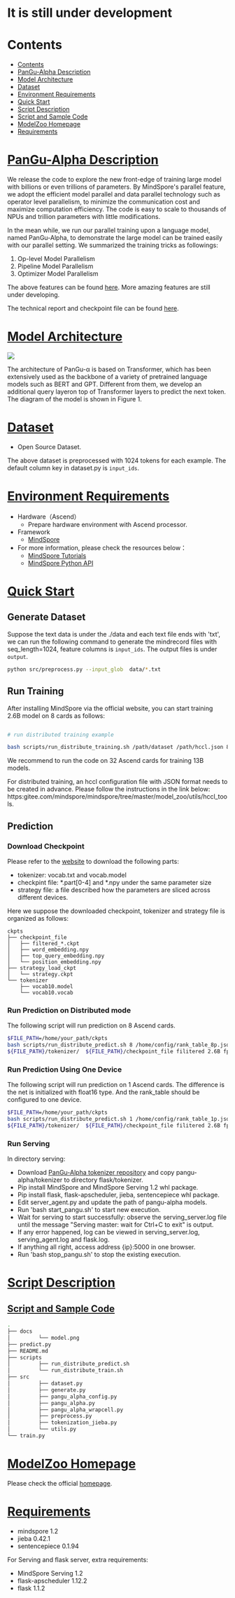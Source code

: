 
# It is still under development

# Contents

- [Contents](#contents)
- [PanGu-Alpha Description](#pangu-description)
- [Model Architecture](#model-architecture)
- [Dataset](#dataset)
- [Environment Requirements](#environment-requirements)
- [Quick Start](#quick-start)
- [Script Description](#script-description)
- [Script and Sample Code](#script-and-sample-code)
- [ModelZoo Homepage](#modelzoo-homepage)
- [Requirements](#requirements)

# [PanGu-Alpha Description](#pangu-description)

We release the code to explore the new front-edge of training large model with billions or even trillions of parameters.
By MindSpore's parallel feature, we adopt the efficient model parallel and data parallel technology such as operator level parallelism,
to minimize the communication cost and maximize computation efficiency.
The code is easy to scale to thousands of NPUs and trillion parameters with little modifications.

In the mean while, we run our parallel training upon a language model, named PanGu-Alpha, to demonstrate the large model can be trained easily
with our parallel setting. We summarized the training tricks as followings:

1. Op-level Model Parallelism
2. Pipeline Model Parallelism
3. Optimizer Model Parallelism

The above features can be found [here](https://www.mindspore.cn/doc/programming_guide/en/r1.2/auto_parallel.html).
More amazing features are still under developing.

The technical report and checkpoint file can be found [here](https://git.openi.org.cn/PCL-Platform.Intelligence/PanGu-AIpha).

# [Model Architecture](#contents)

![](./docs/model.png)

The architecture of PanGu-α is based on Transformer, which has been extensively used as the backbone of a variety of
pretrained language models such as BERT and GPT. Different from them, we develop an additional query layeron top of
Transformer layers to predict the next token. The diagram of the model is shown in Figure 1.

# [Dataset](#dataset)

- Open Source Dataset.

The above dataset is preprocessed with 1024 tokens for each example. The default column key in dataset.py is `input_ids`.

# [Environment Requirements](#contents)

- Hardware（Ascend）
    - Prepare hardware environment with Ascend processor.
- Framework
    - [MindSpore](https://gitee.com/mindspore/mindspore)
- For more information, please check the resources below：
    - [MindSpore Tutorials](https://www.mindspore.cn/tutorial/training/en/master/index.html)
    - [MindSpore Python API](https://www.mindspore.cn/doc/api_python/en/master/index.html)

# [Quick Start](#contents)

## Generate Dataset

Suppose the text data is under the ./data and each text file ends with 'txt', we can run the following command to generate the mindrecord files with seq_length=1024, feature columns is `input_ids`. The output files is under
`output`.

```bash
python src/preprocess.py --input_glob  data/*.txt
```

## Run Training

After installing MindSpore via the official website, you can start training 2.6B model
on 8 cards as follows:

```bash

# run distributed training example

bash scripts/run_distribute_training.sh /path/dataset /path/hccl.json 8 fp32

```

We recommend to run the code on 32 Ascend cards for training 13B models.

For distributed training, an hccl configuration file with JSON format needs to be created in advance.
Please follow the instructions in the link below:
https:gitee.com/mindspore/mindspore/tree/master/model_zoo/utils/hccl_tools.

## Prediction

### Download Checkpoint

Please refer to the [website](https://git.openi.org.cn/PCL-Platform.Intelligence/PanGu-Alpha) to download the following parts:

- tokenizer: vocab.txt and vocab.model
- checkpint file: \*.part\[0-4\] and *.npy under the same parameter size
- strategy file: a file described how the parameters are sliced across different devices.

Here we suppose the downloaded checkpoint, tokenizer and strategy file is organized as follows:

```shell
ckpts
├── checkpoint_file
│   ├── filtered_*.ckpt
│   ├── word_embedding.npy
│   ├── top_query_embedding.npy
│   └── position_embedding.npy
├── strategy_load_ckpt
│   └── strategy.ckpt
└── tokenizer
    ├── vocab10.model
    └── vocab10.vocab
```

### Run Prediction on Distributed mode

The following script will run prediction on 8 Ascend cards.

```bash
$FILE_PATH=/home/your_path/ckpts
bash scripts/run_distribute_predict.sh 8 /home/config/rank_table_8p.json ${FILE_PATH}/strategy_load_ckpt/strategy.ckpt \
${FILE_PATH}/tokenizer/  ${FILE_PATH}/checkpoint_file filitered 2.6B fp32
```

### Run Prediction Using One Device

The following script will run prediction on 1 Ascend cards. The difference is the net is initialized with float16 type.
And the rank_table should be configured to one device.

```bash
$FILE_PATH=/home/your_path/ckpts
bash scripts/run_distribute_predict.sh 1 /home/config/rank_table_1p.json ${FILE_PATH}/strategy_load_ckpt/strategy.ckpt \
${FILE_PATH}/tokenizer/  ${FILE_PATH}/checkpoint_file filitered 2.6B fp16
```

### Run Serving

In directory serving:

- Download [PanGu-Alpha tokenizer repository](https://git.openi.org.cn/PCL-Platform.Intelligence/PanGu-Alpha.git) and copy pangu-alpha/tokenizer to directory flask/tokenizer.
- Pip install MindSpore and MindSpore Serving 1.2 whl package.
- Pip install flask, flask-apscheduler, jieba, sentencepiece whl package.
- Edit server_agent.py and update the path of pangu-alpha models.
- Run 'bash start_pangu.sh' to start new execution.
- Wait for serving to start successfully: observe the serving_server.log file until the message "Serving master: wait for Ctrl+C to exit" is output.
- If any error happened, log can be viewed in serving_server.log, serving_agent.log and flask.log.
- If anything all right, access address {ip}:5000 in one browser.
- Run 'bash stop_pangu.sh' to stop the existing execution.

# [Script Description](#contents)

## [Script and Sample Code](#contents)

```bash
.
├── docs
│         └── model.png
├── predict.py
├── README.md
├── scripts
│         ├── run_distribute_predict.sh
│         └── run_distribute_train.sh
├── src
│         ├── dataset.py
│         ├── generate.py
│         ├── pangu_alpha_config.py
│         ├── pangu_alpha.py
│         ├── pangu_alpha_wrapcell.py
│         ├── preprocess.py
│         ├── tokenization_jieba.py
│         └── utils.py
└── train.py
```

# [ModelZoo Homepage](#contents)

Please check the official [homepage](https://gitee.com/mindspore/mindspore/tree/master/model_zoo).

# [Requirements](#contents)

- mindspore 1.2
- jieba 0.42.1
- sentencepiece 0.1.94

For Serving and flask server, extra requirements:

- MindSpore Serving 1.2
- flask-apscheduler 1.12.2
- flask 1.1.2
